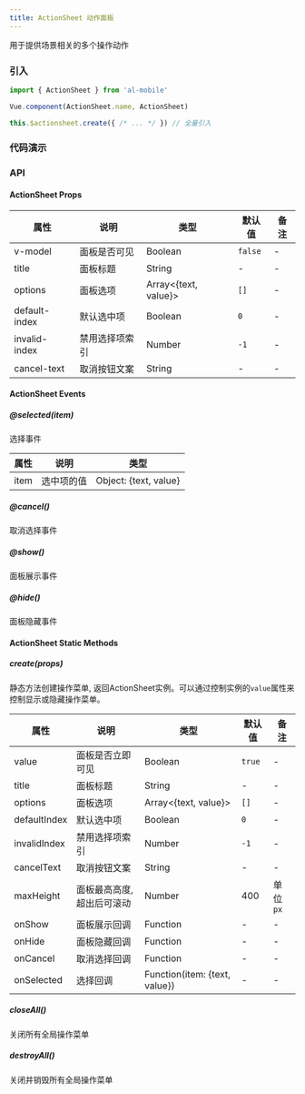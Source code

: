 ```yaml
---
title: ActionSheet 动作面板
---
```


用于提供场景相关的多个操作动作

### 引入

```javascript
import { ActionSheet } from 'al-mobile'

Vue.component(ActionSheet.name, ActionSheet)

this.$actionsheet.create({ /* ... */ }) // 全量引入
```

### 代码演示
<!-- DEMO -->

### API

#### ActionSheet Props
|属性 | 说明 | 类型 | 默认值 | 备注 |
|----|-----|------|------|------|
|v-model|面板是否可见|Boolean| `false`|-|
|title|面板标题|String|-|-|
|options|面板选项| Array<{text, value}>| `[]`|-|
|default-index|默认选中项| Boolean| `0`|-|
|invalid-index|禁用选择项索引 |Number|`-1`|-|
|cancel-text|取消按钮文案 |String |-|-|

#### ActionSheet Events

##### @selected(item)
选择事件

|属性 | 说明 | 类型 |
|----|-----|------|
|item| 选中项的值 | Object: {text, value} |

##### @cancel()
取消选择事件

##### @show()
面板展示事件

##### @hide()
面板隐藏事件

#### ActionSheet Static Methods

##### create(props)
静态方法创建操作菜单, 返回ActionSheet实例。可以通过控制实例的`value`属性来控制显示或隐藏操作菜单。

|属性 | 说明 | 类型 | 默认值 | 备注 |
|----|-----|------|------|------|
|value|面板是否立即可见|Boolean| `true`|-|
|title|面板标题|String|-|-|
|options|面板选项| Array<{text, value}>| `[]`|-|
|defaultIndex|默认选中项| Boolean| `0`|-|
|invalidIndex|禁用选择项索引 |Number|`-1`|-|
|cancelText|取消按钮文案 |String |-|-|
|maxHeight|面板最高高度, 超出后可滚动|Number|400|单位`px`|
|onShow|面板展示回调|Function|-|-|
|onHide|面板隐藏回调|Function|-|-|
|onCancel|取消选择回调|Function|-|-|
|onSelected|选择回调|Function(item: {text, value})|-|-|

##### closeAll()
关闭所有全局操作菜单

##### destroyAll()
关闭并销毁所有全局操作菜单
